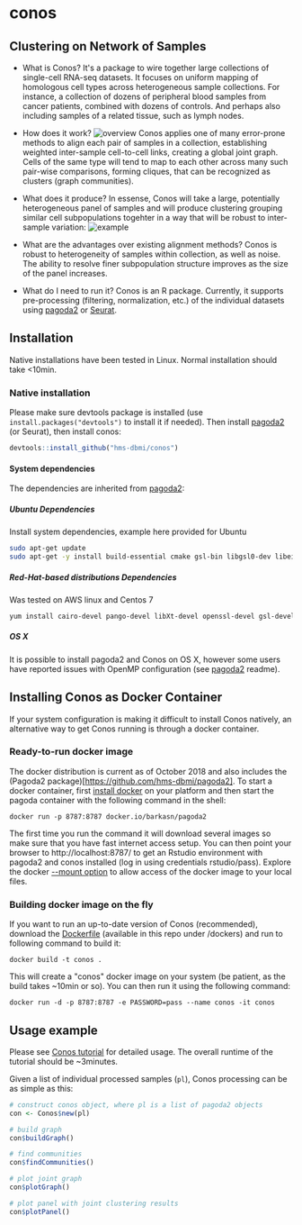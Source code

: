 # conos
## Clustering on Network of Samples
* What is Conos? 
It's a package to wire together large collections of single-cell RNA-seq datasets. It focuses on uniform mapping of homologous cell types across heterogeneous sample collections. For instance, a collection of dozens of peripheral blood samples from cancer patients, combined with dozens of controls. And perhaps also including samples of a related tissue, such as lymph nodes.

* How does it work? 
![overview](http://pklab.med.harvard.edu/peterk/conos/Figure1_take3.pk.png)
Conos applies one of many error-prone methods to align each pair of samples in a collection, establishing weighted inter-sample cell-to-cell links, creating a global joint graph. Cells of the same type will tend to map to each other across many such pair-wise comparisons, forming cliques, that can be recognized as clusters (graph communities). 

* What does it produce?
In essense, Conos will take a large, potentially heterogeneous panel of samples and will produce clustering grouping similar cell subpopulations togehter in a way that will be robust to inter-sample variation:
![example](http://pklab.med.harvard.edu/peterk/conos/bm_uniform_labels_trim.png)

* What are the advantages over existing alignment methods? 
Conos is robust to heterogeneity of samples within collection, as well as noise. The ability to resolve finer subpopulation structure improves as the size of the panel increases.

* What do I need to run it?
Conos is an R package. Currently, it supports pre-processing (filtering, normalization, etc.) of the individual datasets using [pagoda2](https://github.com/hms-dbmi/pagoda2) or [Seurat](https://satijalab.org/seurat/).

## Installation
Native installations have been tested in Linux. Normal installation should take <10min.
### Native installation
Please make sure devtools package is installed (use `install.packages("devtools")` to install it if needed).
Then install [pagoda2](https://github.com/hms-dbmi/pagoda2) (or Seurat), then install conos:
```r
devtools::install_github("hms-dbmi/conos")
```

#### System dependencies
The dependencies are inherited from [pagoda2](https://github.com/hms-dbmi/pagoda2):
##### Ubuntu Dependencies
Install system dependencies, example here provided for Ubuntu
```sh
sudo apt-get update
sudo apt-get -y install build-essential cmake gsl-bin libgsl0-dev libeigen3-dev libboost-all-dev libssl-dev libcurl4-openssl-dev libssl-dev libcairo2-dev libxt-dev libgtk2.0-dev libcairo2-dev xvfb xauth xfonts-base
```

##### Red-Hat-based distributions Dependencies
Was tested on AWS linux and Centos 7
```sh
yum install cairo-devel pango-devel libXt-devel openssl-devel gsl-devel boost-devel libcurl-devel
```
##### OS X
It is possible to install pagoda2 and Conos on OS X, however some users have reported issues with OpenMP configuration (see [pagoda2](https://github.com/hms-dbmi/pagoda2) readme).

## Installing Conos as Docker Container
If your system configuration is making it difficult to install Conos natively, an alternative way to get Conos running is through a docker container. 
### Ready-to-run docker image
The docker distribution is current as of October 2018 and also includes the (Pagoda2 package)[https://github.com/hms-dbmi/pagoda2]. To start a docker container, first [install docker](https://docs.docker.com/install/) on your platform and then start the pagoda container with the following command in the shell:

```
docker run -p 8787:8787 docker.io/barkasn/pagoda2
```
The first time you run the command it will download several images so make sure that you have fast internet access setup. You can then point your browser to http://localhost:8787/ to get an Rstudio environment with pagoda2 and conos installed (log in using credentials rstudio/pass). Explore the docker [--mount option]([https://docs.docker.com/storage/volumes/) to allow access of the docker image to your local files.
### Building docker image on the fly
If you want to run an up-to-date version of Conos (recommended), download the [Dockerfile](https://github.com/hms-dbmi/conos/blob/master/dockers/Dockerfile) (available in this repo under /dockers) and run to following command to build it:
```
docker build -t conos .
```
This will create a "conos" docker image on your system (be patient, as the build takes ~10min or so).
You can then run it using the following command:
```
docker run -d -p 8787:8787 -e PASSWORD=pass --name conos -it conos
```

## Usage example
Please see [Conos tutorial](vignettes/walkthrough.md) for detailed usage. The overall runtime of the tutorial should be ~3minutes.

Given a list of individual processed samples (`pl`), Conos processing can be as simple as this:
```r
# construct conos object, where pl is a list of pagoda2 objects 
con <- Conos$new(pl)

# build graph
con$buildGraph()

# find communities
con$findCommunities()

# plot joint graph
con$plotGraph()

# plot panel with joint clustering results
con$plotPanel()
```
